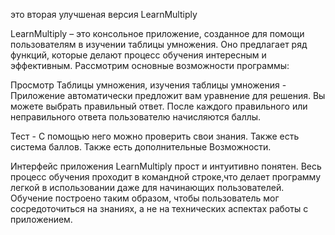 это вторая улучшеная версия LearnMultiply

LearnMultiply – это консольное приложение, созданное для помощи пользователям в изучении таблицы умножения.
Оно предлагает ряд функций, которые делают процесс обучения интересным и эффективным.
Рассмотрим основные возможности программы:

Просмотр Таблицы умножения,
изучения таблицы умножения - Приложение автоматически предложит вам уравнение для решения.
Вы можете выбрать правильный ответ.
После каждого правильного или неправильного ответа пользователю начисляются баллы.

Тест - С помощью него можно проверить свои знания. 
Также есть система баллов.
Также есть дополнительные Возможности.

Интерфейс приложения LearnMultiply прост и интуитивно понятен.
Весь процесс обучения проходит в командной строке,что делает программу легкой в использовании даже для начинающих пользователей.
Обучение построено таким образом, чтобы пользователь мог сосредоточиться на знаниях, а не на технических аспектах работы с приложением.

